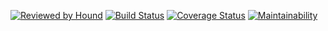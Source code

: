 [![Reviewed by Hound](https://img.shields.io/badge/Reviewed_by-Hound-8E64B0.svg)](https://houndci.com)
[![Build Status](https://travis-ci.org/erickyvand/cooperation.svg?branch=develop)](https://travis-ci.org/erickyvand/cooperation)
[![Coverage Status](https://coveralls.io/repos/github/erickyvand/cooperation/badge.svg?branch=develop)](https://coveralls.io/github/erickyvand/cooperation?branch=develop)
[![Maintainability](https://api.codeclimate.com/v1/badges/e46a35c796b0267d0c9d/maintainability)](https://codeclimate.com/github/erickyvand/cooperation/maintainability)
